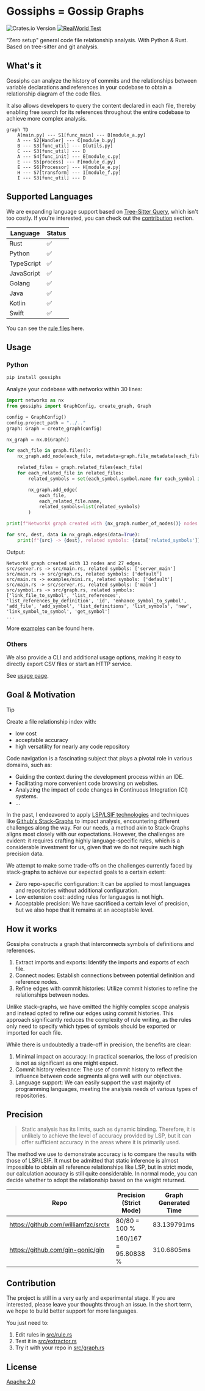 # Gossiphs = Gossip Graphs

![Crates.io Version](https://img.shields.io/crates/v/gossiphs)
[![RealWorld Test](https://github.com/williamfzc/gossiphs/actions/workflows/cargo-test.yml/badge.svg)](https://github.com/williamfzc/gossiphs/actions/workflows/cargo-test.yml)

"Zero setup" general code file relationship analysis. With Python & Rust. Based on tree-sitter and git analysis.

## What's it

Gossiphs can analyze the history of commits and the relationships between variable declarations and references in your
codebase to obtain a relationship diagram of the code files.

It also allows developers to query the content declared in each file, thereby enabling free search for its references
throughout the entire codebase to achieve more complex analysis.

```mermaid
graph TD
    A[main.py] --- S1[func_main] --- B[module_a.py]
    A --- S2[Handler] --- C[module_b.py]
    B --- S3[func_util] --- D[utils.py]
    C --- S3[func_util] --- D
    A --- S4[func_init] --- E[module_c.py]
    E --- S5[process] --- F[module_d.py]
    E --- S6[Processor] --- H[module_e.py]
    H --- S7[transform] --- I[module_f.py]
    I --- S3[func_util] --- D
```

## Supported Languages

We are expanding language support based
on [Tree-Sitter Query](https://tree-sitter.github.io/tree-sitter/code-navigation-systems), which isn't too costly.
If you're interested, you can check out the [contribution](#contribution) section.

| Language   | Status |
|------------|--------|
| Rust       | ✅      |
| Python     | ✅      |
| TypeScript | ✅      |
| JavaScript | ✅      |
| Golang     | ✅      |
| Java       | ✅      |
| Kotlin     | ✅      |
| Swift      | ✅      |

You can see the [rule files](./src/rule.rs) here.

## Usage

### Python

```bash
pip install gossiphs
```

Analyze your codebase with networkx within 30 lines:

```python
import networkx as nx
from gossiphs import GraphConfig, create_graph, Graph

config = GraphConfig()
config.project_path = "../.."
graph: Graph = create_graph(config)

nx_graph = nx.DiGraph()

for each_file in graph.files():
    nx_graph.add_node(each_file, metadata=graph.file_metadata(each_file))

    related_files = graph.related_files(each_file)
    for each_related_file in related_files:
        related_symbols = set(each_symbol.symbol.name for each_symbol in each_related_file.related_symbols)

        nx_graph.add_edge(
            each_file,
            each_related_file.name,
            related_symbols=list(related_symbols)
        )

print(f"NetworkX graph created with {nx_graph.number_of_nodes()} nodes and {nx_graph.number_of_edges()} edges.")

for src, dest, data in nx_graph.edges(data=True):
    print(f"{src} -> {dest}, related symbols: {data['related_symbols']}")
```

Output:

```text
NetworkX graph created with 13 nodes and 27 edges.
src/server.rs -> src/main.rs, related symbols: ['server_main']
src/main.rs -> src/graph.rs, related symbols: ['default']
src/main.rs -> examples/mini.rs, related symbols: ['default']
src/main.rs -> src/server.rs, related symbols: ['main']
src/symbol.rs -> src/graph.rs, related symbols: ['link_file_to_symbol', 'list_references', 'list_references_by_definition', 'id', 'enhance_symbol_to_symbol', 'add_file', 'add_symbol', 'list_definitions', 'list_symbols', 'new', 'link_symbol_to_symbol', 'get_symbol']
...
```

More [examples](./py_wrapper/examples) can be found here.

### Others

We also provide a CLI and additional usage options, making it easy to directly export CSV files or start an HTTP service.

See [usage page](./docs/usage.md).

## Goal & Motivation

> [!TIP]
> Create a file relationship index with:
> - low cost
> - acceptable accuracy
> - high versatility for nearly any code repository
>

Code navigation is a fascinating subject that plays a pivotal role in various domains, such as:

- Guiding the context during the development process within an IDE.
- Facilitating more convenient code browsing on websites.
- Analyzing the impact of code changes in Continuous Integration (CI) systems.
- ...

In the past, I endeavored to apply [LSP/LSIF technologies](https://lsif.dev/) and techniques
like [Github's Stack-Graphs](https://dcreager.net/talks/stack-graphs/) to impact analysis, encountering different
challenges along the way. For our needs, a method akin to Stack-Graphs aligns most closely with our expectations.
However, the challenges are evident: it requires crafting highly language-specific rules, which is a considerable
investment for us, given that we do not require such high precision data.

We attempt to make some trade-offs on the challenges currently faced by
stack-graphs to achieve our expected goals to a certain extent:

- Zero repo-specific configuration: It can be applied to most languages and repositories without additional
  configuration.
- Low extension cost: adding rules for languages is not high.
- Acceptable precision: We have sacrificed a certain level of precision, but we also hope that it remains at an
  acceptable level.

## How it works

Gossiphs constructs a graph that interconnects symbols of definitions and references.

1. Extract imports and exports: Identify the imports and exports of each file.
2. Connect nodes: Establish connections between potential definition and reference nodes.
3. Refine edges with commit histories: Utilize commit histories to refine the relationships between nodes.

Unlike stack-graphs, we have omitted the highly complex scope analysis and instead opted to refine our edges using
commit histories.
This approach significantly reduces the complexity of rule writing, as the rules only need to specify which types of
symbols should be exported or imported for each file.

While there is undoubtedly a trade-off in precision, the benefits are clear:

1. Minimal impact on accuracy: In practical scenarios, the loss of precision is not as significant as one might expect.
2. Commit history relevance: The use of commit history to reflect the influence between code segments aligns well with
   our objectives.
3. Language support: We can easily support the vast majority of programming languages, meeting the analysis needs of
   various types of repositories.

## Precision

> Static analysis has its limits, such as dynamic binding.
> Therefore, it is unlikely to achieve the level of accuracy provided by LSP, but it can offer sufficient accuracy in
> the areas where it is primarily used.

The method we use to demonstrate accuracy is to compare the results with those of LSP/LSIF. It must be admitted that
static inference is almost impossible to obtain all reference relationships like LSP, but in strict mode, our
calculation accuracy is still quite considerable. In normal mode, you can decide whether to adopt the relationship based
on the weight returned.

| Repo                                | Precision (Strict Mode) | Graph Generated Time |
|-------------------------------------|-------------------------|----------------------|
| https://github.com/williamfzc/srctx | 80/80 = 100 %           | 83.139791ms          |
| https://github.com/gin-gonic/gin    | 160/167 = 95.80838 %    | 310.6805ms           |

## Contribution

The project is still in a very early and experimental stage. If you are interested, please leave your thoughts through
an issue. In the short term, we hope to build better support for more languages.

You just need to:

1. Edit rules in [src/rule.rs](src/rule.rs)
2. Test it in [src/extractor.rs](src/extractor.rs)
3. Try it with your repo in [src/graph.rs](src/graph.rs)

## License

[Apache 2.0](LICENSE)
